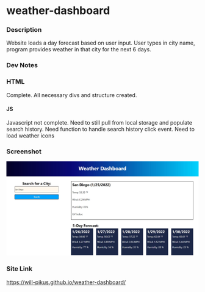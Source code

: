 # weather-dashboard
### Description
Website loads a day forecast based on user input. User types in city name, program provides weather in that city for the next 6 days.

### Dev Notes
### HTML
Complete. All necessary divs and structure created.
#### JS
Javascript not complete. Need to still pull from local storage and populate search history. Need function to handle search history click event. Need to load weather icons

### Screenshot 
![Webpage Screenshot](/assets/weather-dashboard.JPG)

### Site Link
https://will-pikus.github.io/weather-dashboard/
